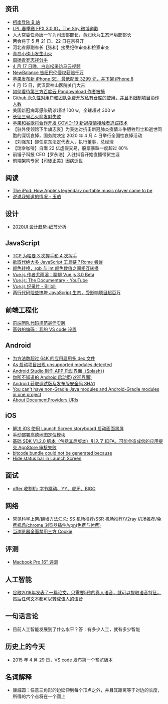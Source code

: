 ## 资讯

- [柯南登陆 B 站](https://www.bilibili.com/bangumi/play/ep322916)
- [LPL 春季赛 FPX 3:0 IG，The Shy 微博道歉](https://weibointl.api.weibo.cn/share/143573268.html?weibo_id=4499162437718729)
- 人大常委任命唐一军为司法部部长，黄润秋为生态环境部部长
- 两会将于 5 月 21 日、22 日在京召开
- 河北省原副省长【张和】接受纪律审查和检察审查
- [青岛小珠山发生山火](https://weibointl.api.weibo.cn/share/142365350.html?weibo_id=4497528861317445)
- [周扬青罗志祥分手](https://weibointl.api.weibo.cn/share/142365039.html?weibo_id=4496797961825543)
- [4 月 17 日晚，白岩松采访马云视频](https://weibointl.api.weibo.cn/share/140502102.html?weibo_id=4494816870627658)
- [NewBalance 告纽巴伦侵权获赔千万](https://weibointl.api.weibo.cn/share/140128633.html?weibo_id=4494393236643730)
- [苹果发布新 iPhone SE，最低配置 3299 元，并下架 iPhone 8](https://www.apple.com.cn/iphone-se/)
- 4 月 15 日，武汉雷神山医院关门大吉
- [如何看待第三方百度云 Pandownload 作者被捕](https://www.zhihu.com/question/388027206)
- [Github 永久性对用户和团队免费开放私有仓库的使用，并且不限制项目协作人数](https://github.blog/2020-04-14-github-is-now-free-for-teams/)
- 美国新冠病毒感染确诊超过 100 w，全球超过 300 w
- [长征三号乙火箭发射失败](https://www.zhihu.com/question/386500368)
- [苹果和谷歌将合作开发 COVID-19 新冠疫情接触者追踪技术](https://weibointl.api.weibo.cn/share/138856918.html?weibo_id=4492342331649431)
- 【驻外使领馆下半旗志哀】为表达对抗击新冠肺炎疫情斗争牺牲烈士和逝世同胞的深切哀悼，国务院决定 2020 年 4 月 4 日举行全国性哀悼活动
- 【刘强东】卸任京东法定代表人，执行董事，总经理
- 【瑞幸咖啡】自曝 22 亿虚假交易，股票暴跌一度超过 80%
- 前锤子科技 CEO【罗永浩】入驻抖音开始直播带货生涯
- 前端架构专家【司徒正美】因病逝世

## 阅读

- [The iPod: How Apple's legendary portable music player came to be](https://www.macworld.com/article/1163181/the-birth-of-the-ipod.html)
- [说说我知道的情况 - 玉伯](https://card.weibo.com/article/h5/s#cid=2309404498672153919725)

## 设计

- [2020UI 设计趋势-细节分析](https://mp.weixin.qq.com/s/iMcT36zbV85hGsYScsyWEw)

## JavaScript

- [TCP 为啥要 3 次握手和 4 次挥手](https://mp.weixin.qq.com/s/2K_ZscEgoAIRrze03Bik6A)
- [欲取代绝大多 JavaScript 工具链？Rome 尝鲜](https://mp.weixin.qq.com/s/2K_ZscEgoAIRrze03Bik6A)
- [颜色转换，rgb 与 int 颜色数值之间相互转换](https://blog.csdn.net/qq_40302859/article/details/81906654)
- [Vue.js 作者尤雨溪：聊聊 Vue.js 3.0 Beta](https://www.bilibili.com/video/BV1ke411W7WB)
- [Vue.js: The Documentary - YouTube](https://www.youtube.com/watch?v=OrxmtDw4pVI)
- [Vue.js 纪录片 - Bilibili](https://www.bilibili.com/video/BV1v7411D7FW)
- [两行代码险些搞垮 JavaScript 生态，受影响项目超百万](https://www.infoq.cn/article/UD2LqgIYoFJ3OhIRM5DG)

## 前端工程化

- [前端团队代码规范最佳实践](https://mp.weixin.qq.com/s/Ov2Iq8qJXFoMqPc7pzmO8Q)
- [高效的编码：我的 VS code 设置](https://mp.weixin.qq.com/s/rWxuLDV7T3UWNu6PwECKeA)

## Android

- [为方法数超过 64K 的应用启用多 dex 文件](https://developer.android.com/studio/build/multidex)
- [As 启动项目出现 unsupported modules detected](https://blog.csdn.net/qq_30552993/article/details/83383095)
- [Android Studio 制作 APP 启动界面（Splash）)](https://blog.csdn.net/qq_39732867/article/details/86512712)
- [你所不知道的 Android 启动页(欢迎界面)](https://www.jianshu.com/p/33a798ac3298)
- [Android 获取调试版及发布版安全码 SHA1](https://www.jianshu.com/p/dcfca6041154)
- [You can't have non-Gradle Java modules and Android-Gradle modules in one project](https://stackoverflow.com/questions/30142056/error-unfortunately-you-cant-have-non-gradle-java-modules-and-android-gradle)
- [About DocumentProviders URIs](https://github.com/Elyx0/react-native-document-picker/issues/70#issuecomment-338972278)

## iOS

- [解决 iOS 使用 Launch Screen.storyboard 启动画面黑屏](https://www.jianshu.com/p/d2b0f20e2e96)
- [手动部署高德地图定位模块](https://lbs.amap.com/api/ios-location-sdk/guide/create-project/manual-configuration)
- [基础 SDK V1.2.0 版本（包括其后版本）引入了 IDFA，可能会造成您的应用提交 AppStore 审核失败](https://lbs.amap.com/api/ios-location-sdk/guide/create-project/idfa-guide/)
- [bitcode bundle could not be generated because](https://www.jianshu.com/p/f6172830f2d9)
- [Hide status bar in Launch Screen](https://stackoverflow.com/questions/48718697/hide-status-bar-in-launch-screen/48740344)

## 面试

- [offer 收割机: 字节跳动、YY、虎牙、BIGO](https://juejin.im/post/5e85ec79e51d4547153d0738)

## 网络

- [常见科学上网/翻墙方法汇总: SS 机场推荐/SSR 机场推荐/V2ray 机场推荐/免费机场/chrome 浏览器插件/vpn(免费与付费)](https://medium.com/@kldxjh/%E5%B8%B8%E8%A7%81%E7%A7%91%E5%AD%A6%E4%B8%8A%E7%BD%91-%E7%BF%BB%E5%A2%99%E6%96%B9%E6%B3%95%E6%B1%87%E6%80%BB-ss%E6%9C%BA%E5%9C%BA%E6%8E%A8%E8%8D%90-ssr%E6%9C%BA%E5%9C%BA%E6%8E%A8%E8%8D%90-v2ray%E6%9C%BA%E5%9C%BA%E6%8E%A8%E8%8D%90-%E5%85%8D%E8%B4%B9%E6%9C%BA%E5%9C%BA-chrome%E6%B5%8F%E8%A7%88%E5%99%A8%E6%8F%92%E4%BB%B6-vpn-%E5%85%8D%E8%B4%B9%E4%B8%8E%E4%BB%98%E8%B4%B9-2dbfe9c8010b)
- [当浏览器全面禁用三方 Cookie](https://juejin.im/post/5e97124df265da47b27d97ff)

## 评测

- [Macbook Pro 16" 评测](https://rebornix.com/work/2019/12/31/rmbp16/)

## 人工智能

- [谷歌2018年发表了一篇论文，只需要5秒的真人语音，就可以提取语音特征，然后任何文本都可以转成该人的语音](https://google.github.io/tacotron/publications/speaker_adaptation/)

## 一句话言论

- 目前人工智能发展到了什么水平？答：有多少人工，就有多少智能

## 历史上的今天

- 2015 年 4 月 29 日，VS code 发布第一个预览版本

## 名词解释

- 康威圆：任意三角形的边延伸到每个顶点之外，并且其距离等于对边的长度，所得的六个点将在一个圆上